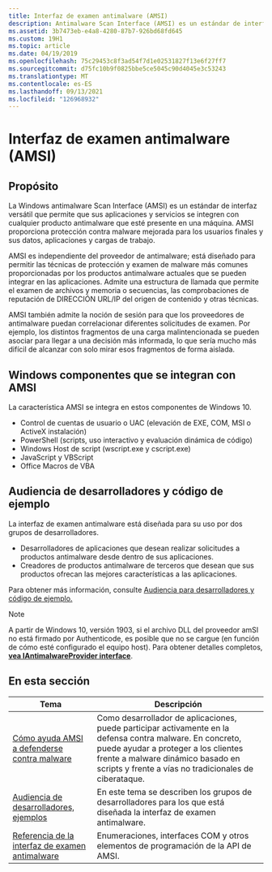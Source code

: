 ```yaml
---
title: Interfaz de examen antimalware (AMSI)
description: Antimalware Scan Interface (AMSI) es un estándar de interfaz versátil que permite que las aplicaciones y servicios se integren con cualquier producto antimalware que esté presente en una máquina.
ms.assetid: 3b7473eb-e4a8-4280-87b7-926bd68fd645
ms.custom: 19H1
ms.topic: article
ms.date: 04/19/2019
ms.openlocfilehash: 75c29453c8f3ad54f7d1e02531827f13e6f27ff7
ms.sourcegitcommit: d75fc10b9f0825bbe5ce5045c90d4045e3c53243
ms.translationtype: MT
ms.contentlocale: es-ES
ms.lasthandoff: 09/13/2021
ms.locfileid: "126968932"
---
```

# <a name="antimalware-scan-interface-amsi"></a>Interfaz de examen antimalware (AMSI)

## <a name="purpose"></a>Propósito

La Windows antimalware Scan Interface (AMSI) es un estándar de interfaz versátil que permite que sus aplicaciones y servicios se integren con cualquier producto antimalware que esté presente en una máquina. AMSI proporciona protección contra malware mejorada para los usuarios finales y sus datos, aplicaciones y cargas de trabajo.

AMSI es independiente del proveedor de antimalware; está diseñado para permitir las técnicas de protección y examen de malware más comunes proporcionadas por los productos antimalware actuales que se pueden integrar en las aplicaciones. Admite una estructura de llamada que permite el examen de archivos y memoria o secuencias, las comprobaciones de reputación de DIRECCIÓN URL/IP del origen de contenido y otras técnicas.

AMSI también admite la noción de sesión para que los proveedores de antimalware puedan correlacionar diferentes solicitudes de examen. Por ejemplo, los distintos fragmentos de una carga malintencionada se pueden asociar para llegar a una decisión más informada, lo que sería mucho más difícil de alcanzar con solo mirar esos fragmentos de forma aislada.

## <a name="windows-components-that-integrate-with-amsi"></a>Windows componentes que se integran con AMSI

La característica AMSI se integra en estos componentes de Windows 10.

- Control de cuentas de usuario o UAC (elevación de EXE, COM, MSI o ActiveX instalación)
- PowerShell (scripts, uso interactivo y evaluación dinámica de código)
- Windows Host de script (wscript.exe y cscript.exe)
- JavaScript y VBScript
- Office Macros de VBA

## <a name="developer-audience-and-sample-code"></a>Audiencia de desarrolladores y código de ejemplo

La interfaz de examen antimalware está diseñada para su uso por dos grupos de desarrolladores.

- Desarrolladores de aplicaciones que desean realizar solicitudes a productos antimalware desde dentro de sus aplicaciones.
- Creadores de productos antimalware de terceros que desean que sus productos ofrecan las mejores características a las aplicaciones.

Para obtener más información, consulte [Audiencia para desarrolladores y código de ejemplo.](dev-audience.md)

> [!NOTE]
> A partir de Windows 10, versión 1903, si el archivo DLL del proveedor amSI no está firmado por Authenticode, es posible que no se cargue (en función de cómo esté configurado el equipo host). Para obtener detalles completos, [ **vea IAntimalwareProvider interface**](/windows/desktop/api/amsi/nn-amsi-iantimalwareprovider).

## <a name="in-this-section"></a>En esta sección

| Tema | Descripción |
|-|-|
| [Cómo ayuda AMSI a defenderse contra malware](how-amsi-helps.md) | Como desarrollador de aplicaciones, puede participar activamente en la defensa contra malware. En concreto, puede ayudar a proteger a los clientes frente a malware dinámico basado en scripts y frente a vías no tradicionales de ciberataque. |
| [Audiencia de desarrolladores, ejemplos](dev-audience.md) | En este tema se describen los grupos de desarrolladores para los que está diseñada la interfaz de examen antimalware. |
| [Referencia de la interfaz de examen antimalware](antimalware-scan-interface-reference.md) | Enumeraciones, interfaces COM y otros elementos de programación de la API de AMSI. |
